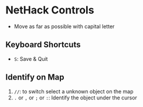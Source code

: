 # NetHack Controls

* Move as far as possible with capital letter

## Keyboard Shortcuts

* `S`: Save & Quit

## Identify on Map

1. `//`: to switch select a unknown object on the map
2. `.` or `,` or `;` or `:`: Identify the object under the cursor 